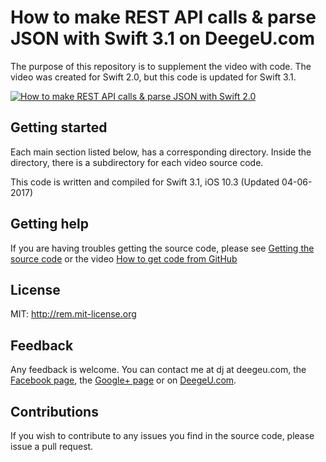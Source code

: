 # How to make REST API calls & parse JSON with Swift 3.1 on DeegeU.com

The purpose of this repository is to supplement the video with code. The video was created for Swift 2.0, but this code is updated for Swift 3.1.

[![How to make REST API calls & parse JSON with Swift 2.0](http://img.youtube.com/vi/uQ_MyVDiSbo/0.jpg)](http://www.youtube.com/watch?v=uQ_MyVDiSbo)

## Getting started

Each main section listed below, has a corresponding directory. Inside the directory, there is a subdirectory for each video source code.

This code is written and compiled for Swift 3.1, iOS 10.3 (Updated 04-06-2017)

## Getting help

If you are having troubles getting the source code, please see [Getting the source code](http://www.deegeu.com/getting-the-source-code/) or the video [How to get code from GitHub](http://www.deegeu.com/videos/how-to-get-code-from-github/)  

## License

MIT: http://rem.mit-license.org

## Feedback

Any feedback is welcome. You can contact me at dj at deegeu.com, the [Facebook page](https://www.facebook.com/deegeu.programming.tutorials), the [Google+ page](https://plus.google.com/+Deegeu-programming-tutorials/posts) or on [DeegeU.com](http://www.deegeu.com).

## Contributions

If you wish to contribute to any issues you find in the source code, please issue a pull request.

